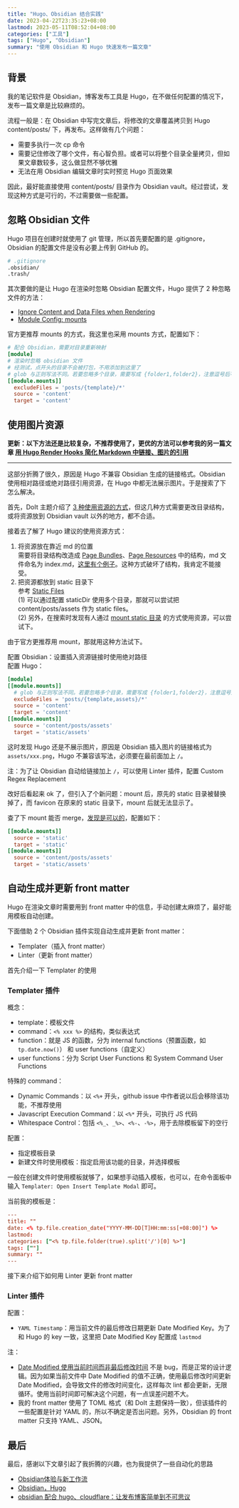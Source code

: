 ```yaml
---
title: "Hugo、Obsidian 结合实践"
date: 2023-04-22T23:35:23+08:00
lastmod: 2023-05-11T08:52:04+08:00
categories: ["工具"]
tags: ["Hugo", "Obsidian"]
summary: "使用 Obsidian 和 Hugo 快速发布一篇文章"
---
```


## 背景

我的笔记软件是 Obsidian，博客发布工具是 Hugo，在不做任何配置的情况下，发布一篇文章是比较麻烦的。

流程一般是：在 Obsidian 中写完文章后，将修改的文章覆盖拷贝到 Hugo content/posts/ 下，再发布。这样做有几个问题：
- 需要多执行一次 cp 命令
- 需要记住修改了哪个文件，有心智负担。或者可以将整个目录全量拷贝，但如果文章数较多，这么做显然不够优雅
- 无法在用 Obsidian 编辑文章时实时预览 Hugo 页面效果  

因此，最好能直接使用 content/posts/ 目录作为 Obsidian vault。经过尝试，发现这种方式是可行的，不过需要做一些配置。

## 忽略 Obsidian 文件

Hugo 项目在创建时就使用了 git 管理，所以首先要配置的是 .gitignore，Obsidian 的配置文件是没有必要上传到 GitHub 的。

```bash
# .gitignore
.obsidian/
.trash/
```

其次要做的是让 Hugo 在渲染时忽略 Obsidian 配置文件，Hugo 提供了 2 种忽略文件的方法：
- [Ignore Content and Data Files when Rendering](https://gohugo.io/getting-started/configuration/#ignore-content-and-data-files-when-rendering)
- [Module Config: mounts](https://gohugo.io/hugo-modules/configuration/#module-config-mounts)  

官方更推荐 mounts 的方式，我这里也采用 mounts 方式，配置如下：
```toml
# 配合 Obsidian，需要对目录重新映射
[module]
# 渲染时忽略 obsidian 文件
# 经测试，点开头的目录不会被打包，不用添加到这里了
# glob 与正则写法不同。若要忽略多个目录，需要写成 {folder1,folder2}，注意逗号后不能有空格
[[module.mounts]]
  excludeFiles = 'posts/{template}/*'
  source = 'content'
  target = 'content'
```

## 使用图片资源

**更新：以下方法还是比较复杂，不推荐使用了，更优的方法可以参考我的另一篇文章 [用 Hugo Render Hooks 简化 Markdown 中链接、图片的引用](用-hugo-render-hooks-简化-markdown-中链接-图片的引用.md)**

---

这部分折腾了很久，原因是 Hugo 不兼容 Obsidian 生成的链接格式。Obsidian 使用相对路径或绝对路径引用资源，在 Hugo 中都无法展示图片。于是搜索了下怎么解决。

首先，DoIt 主题介绍了 [3 种使用资源的方式](https://hugodoit.pages.dev/zh-cn/theme-documentation-content/#contents-organization)，但这几种方式需要更改目录结构，或将资源放到 Obsidian vault 以外的地方，都不合适。

接着去了解了 Hugo 建议的使用资源方式：
1. 将资源放在靠近 md 的位置  
需要将目录结构改造成 [Page Bundles](https://gohugo.io/content-management/page-bundles/)、[Page Resources](https://gohugo.io/content-management/page-resources/) 中的结构，md 文件命名为 index.md，[这里有个例子](https://github.com/gohugoio/hugo/issues/1240#issuecomment-753077529)。这种方式破坏了结构，我肯定不能接受。
2. 把资源都放到 static 目录下  
参考 [Static Files](https://gohugo.io/content-management/static-files/)  
(1) 可以通过配置 staticDir 使用多个目录，那就可以尝试把 content/posts/assets 作为 static files。  
(2) 另外，在搜索时发现有人通过 [mount static 目录](https://discourse.gohugo.io/t/getting-images-to-display-in-hugo-from-attachments-sub-directory/41744) 的方式使用资源，可以尝试下。

由于官方更推荐用 mount，那就用这种方法试下。

配置 Obsidian：设置插入资源链接时使用绝对路径  
配置 Hugo：
```toml
[module]
[[module.mounts]]
  # glob 与正则写法不同。若要忽略多个目录，需要写成 {folder1,folder2}，注意逗号后不能有空格
  excludeFiles = 'posts/{template,assets}/*'
  source = 'content'
  target = 'content'
[[module.mounts]]
  source = 'content/posts/assets'
  target = 'static/assets'
```

这时发现 Hugo 还是不展示图片，原因是 Obsidian 插入图片的链接格式为 `assets/xxx.png`，Hugo 不兼容该写法，必须要在最前面加上 `/`。

注：为了让 Obsidian 自动给链接加上 `/`，可以使用 Linter 插件，配置 Custom Regex Replacement

改好后看起来 ok 了，但引入了个新问题：mount 后，原先的 static 目录被替换掉了，而 favicon 在原来的 static 目录下，mount 后就无法显示了。

查了下 mount 能否 merge，[发现是可以的](https://discourse.gohugo.io/t/how-to-merge-and-not-overwrite-hugo-mount-directories/29819)，配置如下：
```toml
[[module.mounts]]
  source = 'static'
  target = 'static'
[[module.mounts]]
  source = 'content/posts/assets'
  target = 'static/assets'
```

## 自动生成并更新 front matter

Hugo 在渲染文章时需要用到 front matter 中的信息，手动创建太麻烦了，最好能用模板自动创建。

下面借助 2 个 Obsidian 插件实现自动生成并更新 front matter：
- Templater（插入 front matter）
- Linter（更新 front matter）

首先介绍一下 Templater 的使用

### Templater 插件

概念：
- template：模板文件
- command：`<% xxx %>` 的结构，类似表达式
- function：就是 JS 的函数，分为 internal functions（预置函数，如 `tp.date.now()`） 和 user functions（自定义）
- user functions：分为 Script User Functions 和 System Command User Functions

特殊的 command：
- Dynamic Commands：以 `<%+` 开头，github issue 中作者说以后会移除该功能，不推荐使用
- Javascript Execution Command：以 `<%*` 开头，可执行 JS 代码
- Whitespace Control：包括 `<%_`、`_%>`、`<%-`、`-%>`，用于去除模板留下的空行

配置：
- 指定模板目录
- 新建文件时使用模板：指定启用该功能的目录，并选择模板

一般在创建文件时使用模板就够了，如果想手动插入模板，也可以，在命令面板中输入 `Templater: Open Insert Template Modal` 即可。

当前我的模板是：
```toml
---
title: ""
date: <% tp.file.creation_date("YYYY-MM-DD[T]HH:mm:ss[+08:00]") %>
lastmod: 
categories: ["<% tp.file.folder(true).split('/')[0] %>"]
tags: [""]
summary: ""
---


```

接下来介绍下如何用 Linter 更新 front matter

### Linter 插件

配置：
- `YAML Timestamp`：用当前文件的最后修改日期更新 Date Modified Key。为了和 Hugo 的 key 一致，这里把 Date Modified Key 配置成 `lastmod`

注：
- [Date Modified 使用当前时间而非最后修改时间](https://github.com/platers/obsidian-linter/issues/628) 不是 bug，而是正常的设计逻辑。因为如果当前文件中 Date Modified 的值不正确，使用最后修改时间更新 Date Modified，会导致文件的修改时间变化，这样每次 lint 都会更新，无限循环。使用当前时间即可解决这个问题，有一点误差问题不大。
- 我的 front matter 使用了 TOML 格式（和 DoIt 主题保持一致），但该插件的一些配置是针对 YAML 的，所以不确定是否出问题。另外，Obsidian 的 front matter 只支持 YAML、JSON。

## 最后

最后，感谢以下文章引起了我折腾的兴趣，也为我提供了一些自动化的思路
- [Obsidian体验与新工作流](https://www.atksoto.com/blog/legacy/Obsidian-0)  
- [Obsidian，Hugo](https://www.atksoto.com/blog/202301/Obsidian-Hugo)  
- [obsidian 配合 hugo、cloudflare：让发布博客简单到不可思议](https://lillianwho.com/posts/obsidian-hugo-cloudflare/)
